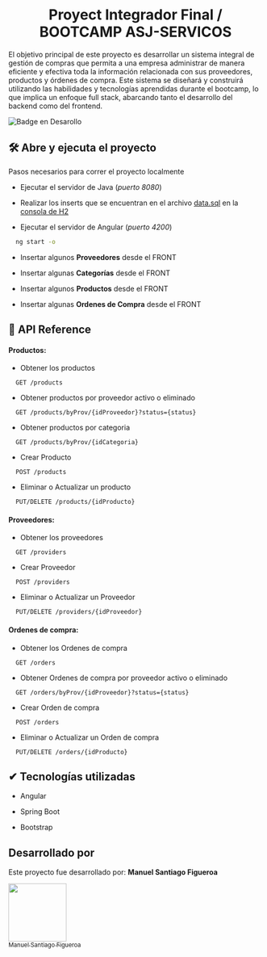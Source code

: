 
<h1 align="center"> Proyect Integrador Final / BOOTCAMP ASJ-SERVICOS </h1>

El objetivo principal de este proyecto es desarrollar un sistema integral de gestión de compras que permita a una empresa administrar de manera eficiente y efectiva toda la información relacionada con sus proveedores, productos y órdenes de compra. Este sistema se diseñará y construirá utilizando las habilidades y tecnologías aprendidas durante el bootcamp, lo que implica un enfoque full stack, abarcando tanto el desarrollo del backend como del frontend.

![Badge en Desarollo](https://img.shields.io/badge/STATUS-EN%20DESAROLLO-green)


## 🛠️ Abre y ejecuta el proyecto

Pasos necesarios para correr el proyecto localmente

- Ejecutar el servidor de Java (*puerto 8080*)

- Realizar los inserts que se encuentran en el archivo [data.sql](https://github.com/SantiFigueroa00/Bootcamp-ASJ-PROY-FINAL/blob/main/ENTREGA-FINAL/data.sql) en la [consola de H2](http://localhost:8080/h2-console/)

- Ejecutar el servidor de Angular (*puerto 4200*)

```bash
  ng start -o
```

- Insertar algunos **Proveedores** desde el FRONT

- Insertar algunas **Categorías** desde el FRONT

- Insertar algunos **Productos** desde el FRONT

- Insertar algunas **Ordenes de Compra** desde el FRONT


## 🔨  API Reference

#### Productos:

- Obtener los productos

```http
  GET /products
```
- Obtener productos por proveedor activo o eliminado

```http
  GET /products/byProv/{idProveedor}?status={status}
```

- Obtener productos por categoria

```http
  GET /products/byProv/{idCategoria}
```

- Crear Producto

```http
  POST /products
```

- Eliminar o Actualizar un producto

```http
  PUT/DELETE /products/{idProducto}
```


#### Proveedores:

- Obtener los proveedores

```http
  GET /providers
```

- Crear Proveedor

```http
  POST /providers
```

- Eliminar o Actualizar un Proveedor

```http
  PUT/DELETE /providers/{idProveedor}
```

#### Ordenes de compra:

- Obtener los Ordenes de compra

```http
  GET /orders
```
- Obtener Ordenes de compra por proveedor activo o eliminado

```http
  GET /orders/byProv/{idProveedor}?status={status}
```

- Crear Orden de compra

```http
  POST /orders
```

- Eliminar o Actualizar un Orden de compra

```http
  PUT/DELETE /orders/{idProducto}
```

## ✔ Tecnologías utilizadas

- Angular

- Spring Boot

- Bootstrap

## Desarrollado por

Este proyecto fue desarrollado por: **Manuel Santiago Figueroa**

[<img src="https://avatars.githubusercontent.com/u/107559652?v=4" width=115><br><sub>Manuel Santiago Figueroa</sub>](https://github.com/SantiFigueroa00)
